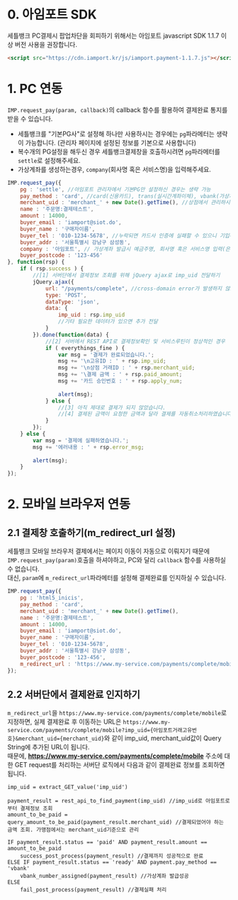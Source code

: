 # 0. 아임포트 SDK  
세틀뱅크 PC결제시 팝업차단을 회피하기 위해서는 아임포트 javascript SDK 1.1.7 이상 버전 사용을 권장합니다.  

```html
<script src="https://cdn.iamport.kr/js/iamport.payment-1.1.7.js"></script>
```

# 1. PC 연동  

`IMP.request_pay(param, callback)`의 callback 함수를 활용하여 결제완료 통지를 받을 수 있습니다.  

- 세틀뱅크를 "기본PG사"로 설정해 하나만 사용하시는 경우에는 `pg`파라메터는 생략이 가능합니다. (관리자 페이지에 설정된 정보를 기본으로 사용합니다)  
- 복수개의 PG설정을 해두신 경우 세틀뱅크결제창을 호출하시려면 `pg`파라메터를 `settle`로 설정해주세요.  
- 가상계좌를 생성하는경우, `company`(회사명 혹은 서비스명)을 입력해주세요. 

```javascript
IMP.request_pay({
    pg : 'settle', //아임포트 관리자에서 기본PG만 설정하신 경우는 생략 가능
    pay_method : 'card', //card(신용카드), trans(실시간계좌이체), vbank(가상계좌), phone(휴대폰소액결제)
    merchant_uid : 'merchant_' + new Date().getTime(), //상점에서 관리하시는 고유 주문번호를 전달
    name : '주문명:결제테스트',
    amount : 14000,
    buyer_email : 'iamport@siot.do',
    buyer_name : '구매자이름',
    buyer_tel : '010-1234-5678', //누락되면 카드사 인증에 실패할 수 있으니 기입해주세요
    buyer_addr : '서울특별시 강남구 삼성동',
    company : '아임포트', // 가상계좌 발급시 예금주명, 회사명 혹은 서비스명 입력(은행 측 권고 사항)
    buyer_postcode : '123-456'
}, function(rsp) {
    if ( rsp.success ) {
    	//[1] 서버단에서 결제정보 조회를 위해 jQuery ajax로 imp_uid 전달하기
    	jQuery.ajax({
    		url: "/payments/complete", //cross-domain error가 발생하지 않도록 주의해주세요
    		type: 'POST',
    		dataType: 'json',
    		data: {
	    		imp_uid : rsp.imp_uid
	    		//기타 필요한 데이터가 있으면 추가 전달
    		}
    	}).done(function(data) {
    		//[2] 서버에서 REST API로 결제정보확인 및 서비스루틴이 정상적인 경우
    		if ( everythings_fine ) {
    			var msg = '결제가 완료되었습니다.';
    			msg += '\n고유ID : ' + rsp.imp_uid;
    			msg += '\n상점 거래ID : ' + rsp.merchant_uid;
    			msg += '\결제 금액 : ' + rsp.paid_amount;
    			msg += '카드 승인번호 : ' + rsp.apply_num;
    			
    			alert(msg);
    		} else {
    			//[3] 아직 제대로 결제가 되지 않았습니다.
    			//[4] 결제된 금액이 요청한 금액과 달라 결제를 자동취소처리하였습니다.
    		}
    	});
    } else {
        var msg = '결제에 실패하였습니다.';
        msg += '에러내용 : ' + rsp.error_msg;
        
        alert(msg);
    }
});
```

# 2. 모바일 브라우저 연동  
## 2.1 결제창 호출하기(m\_redirect\_url 설정)

세틀뱅크 모바일 브라우저 결제에서는 페이지 이동이 자동으로 이뤄지기 때문에 `IMP.request_pay(param)`호출을 하셔야하고, PC와 달리 `callback` 함수를 사용하실 수 없습니다.  
대신, `param`에 `m_redirect_url`파라메터를 설정해 결제완료를 인지하실 수 있습니다.  

```javascript
IMP.request_pay({
    pg : 'html5_inicis',
    pay_method : 'card',
    merchant_uid : 'merchant_' + new Date().getTime(),
    name : '주문명:결제테스트',
    amount : 14000,
    buyer_email : 'iamport@siot.do',
    buyer_name : '구매자이름',
    buyer_tel : '010-1234-5678',
    buyer_addr : '서울특별시 강남구 삼성동',
    buyer_postcode : '123-456',
    m_redirect_url : 'https://www.my-service.com/payments/complete/mobile'
});
```

## 2.2 서버단에서 결제완료 인지하기  
`m_redirect_url`을 `https://www.my-service.com/payments/complete/mobile`로 지정하면, 실제 결제완료 후 이동하는 URL은 `https://www.my-service.com/payments/complete/mobile?imp_uid={아임포트거래고유번호}&merchant_uid={merchant_uid}`와 같이 imp\_uid, merchant\_uid값이 Query String에 추가된 URL이 됩니다.  
때문에, **https://www.my-service.com/payments/complete/mobile** 주소에 대한 GET request를 처리하는 서버단 로직에서 다음과 같이 결제완료 정보를 조회하면 됩니다.  

```
imp_uid = extract_GET_value('imp_uid')

payment_result = rest_api_to_find_payment(imp_uid) //imp_uid로 아임포트로부터 결제정보 조회
amount_to_be_paid = query_amount_to_be_paid(payment_result.merchant_uid) //결제되었어야 하는 금액 조회. 가맹점에서는 merchant_uid기준으로 관리

IF payment_result.status == 'paid' AND payment_result.amount == amount_to_be_paid
	success_post_process(payment_result) //결제까지 성공적으로 완료
ELSE IF payment_result.status == 'ready' AND payment.pay_method == 'vbank'
	vbank_number_assigned(payment_result) //가상계좌 발급성공
ELSE
	fail_post_process(payment_result) //결제실패 처리
```
